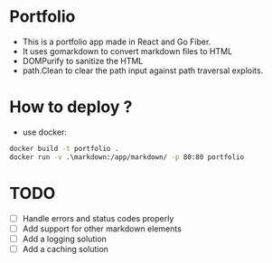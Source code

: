 # Portfolio

- This is a portfolio app made in React and Go Fiber.
- It uses gomarkdown to convert markdown files to HTML
- DOMPurify to sanitize the HTML
- path.Clean to clear the path input against path traversal exploits.

# How to deploy ?

- use docker:

```bash
docker build -t portfolio .
docker run -v .\markdown:/app/markdown/ -p 80:80 portfolio
```

# TODO

- [ ] Handle errors and status codes properly
- [ ] Add support for other markdown elements
- [ ] Add a logging solution
- [ ] Add a caching solution
